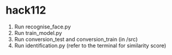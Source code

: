 # hack112

1. Run recognise_face.py
2. Run train_model.py
3. Run conversion_test and conversion_train (in /src)
4. Run identification.py (refer to the terminal for similarity score)
